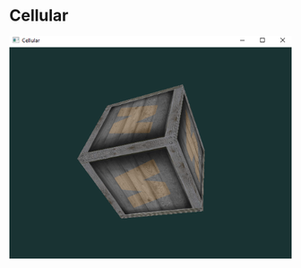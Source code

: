 # Cellular

![output](https://github.com/akshayMore2018/Cellular/blob/master/Cellular/Content/Output/Output.PNG)
